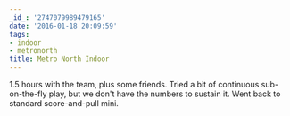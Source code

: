 ```yaml
---
_id_: '2747079989479165'
date: '2016-01-18 20:09:59'
tags:
- indoor
- metronorth
title: Metro North Indoor
---
```


1.5 hours with the team, plus some friends. Tried a bit of continuous sub-on-the-fly play, but we don't have the numbers to sustain it. Went
back to standard score-and-pull mini.
